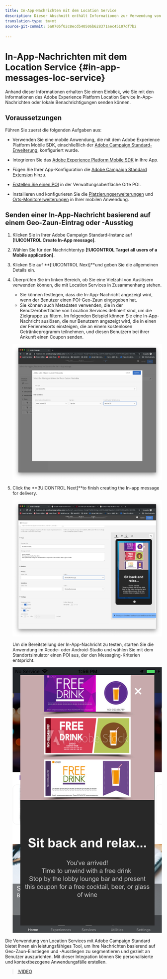 ```yaml
---
title: In-App-Nachrichten mit dem Location Service
description: Dieser Abschnitt enthält Informationen zur Verwendung von Push-Nachrichten in Campaign Standard mit In-App-Nachrichten in Campaign Standard.
translation-type: tm+mt
source-git-commit: 5a0705f02c8ecd540506b628371aec45107df7b2

---
```



# In-App-Nachrichten mit dem Location Service {#in-app-messages-loc-service}

Anhand dieser Informationen erhalten Sie einen Einblick, wie Sie mit den Informationen des Adobe Experience Platform Location Service In-App-Nachrichten oder lokale Benachrichtigungen senden können.

## Voraussetzungen 

Führen Sie zuerst die folgenden Aufgaben aus:

* Verwenden Sie eine mobile Anwendung, die mit dem Adobe Experience Platform Mobile SDK, einschließlich der [Adobe Campaign Standard-Erweiterung](https://aep-sdks.gitbook.io/docs/using-mobile-extensions/adobe-campaign-standard), konfiguriert wurde.

* Integrieren Sie das [Adobe Experience Platform Mobile SDK](https://aep-sdks.gitbook.io/docs/getting-started/get-the-sdk) in Ihre App.
* Fügen Sie Ihrer App-Konfiguration die [Adobe Campaign Standard Extension](https://aep-sdks.gitbook.io/docs/using-mobile-extensions/adobe-campaign-standard) hinzu.

* [Erstellen Sie einen POI](/help/poi-mgmt-ui/create-a-poi-ui.md) in der Verwaltungsoberfläche Orte POI.

* Installieren und konfigurieren Sie die [Platzierungserweiterungen](/help/places-ext-aep-sdks/places-extension/places-extension.md) und [Orts-Monitorerweiterungen](/help/places-ext-aep-sdks/places-monitor-extension/places-monitor-extension.md) in Ihrer mobilen Anwendung.

## Senden einer In-App-Nachricht basierend auf einem Geo-Zaun-Eintrag oder -Ausstieg

1. Klicken Sie in Ihrer Adobe Campaign Standard-Instanz auf **[!UICONTROL Create In-App message]**.
1. Wählen Sie für den Nachrichtentyp **[!UICONTROL Target all users of a Mobile application]**.
1. Klicken Sie auf **[!UICONTROL Next]**und geben Sie die allgemeinen Details ein.
1. Überprüfen Sie im linken Bereich, ob Sie eine Vielzahl von Auslösern verwenden können, die mit Location Services in Zusammenhang stehen.

   * Sie können festlegen, dass die In-App-Nachricht angezeigt wird, wenn der Benutzer einen POI-Geo-Zaun eingegeben hat.
   * Sie können auch Metadaten verwenden, die in der Benutzeroberfläche von Location Services definiert sind, um die Zielgruppe zu filtern.
   Im folgenden Beispiel können Sie eine In-App-Nachricht auslösen, die nur Benutzern angezeigt wird, die in einen der Ferienresorts einsteigen, die an einem kostenlosen Getränkeprogramm teilnehmen, und diesen Benutzern bei ihrer Ankunft einen Coupon senden.

   ![&quot;In-App-Nachrichten-Orte-Metadaten&quot;](/help/assets/last-entered-vacation.png)

1. Click the **[!UICONTROL Next]**to finish creating the In-app message for delivery.

   ![&quot;Ereignis erstellen&quot;](/help/assets/prepare-ACS.png)

   Um die Bereitstellung der In-App-Nachricht zu testen, starten Sie die Anwendung im Xcode- oder Android-Studio und wählen Sie mit dem Standortsimulator einen POI aus, der den Messaging-Kriterien entspricht.

   ![&quot;trinken Coupon&quot;](/help/assets/drink-coupon-on-app.png)

Die Verwendung von Location Services mit Adobe Campaign Standard bietet Ihnen ein leistungsfähiges Tool, um Ihre Nachrichten basierend auf Geo-Zaun-Einstiegen und -Ausstiegen zu segmentieren und gezielt an Benutzer auszurichten. Mit dieser Integration können Sie personalisierte und kontextbezogene Anwendungsfälle erstellen.

>[!VIDEO](https://www.youtube.com/watch?v=ikiTTQw9c-o)